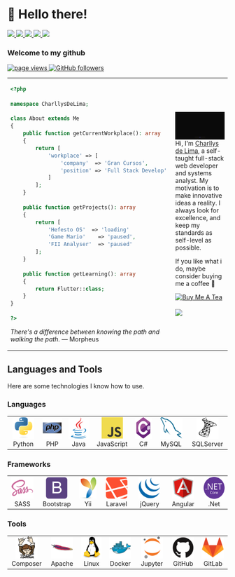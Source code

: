 # 👋 Hello there!

<!-- <a href="#">
  PT-BR
</a>
|
<a href="#">
  EN
</a> -->

<div>

<div>
  <a href="https://linkedin.com/in/charllyslima" target="_blank">
    <img src="https://img.shields.io/badge/LinkedIn-0077B5?style=for-the-badge&logo=linkedin&logoColor=white">
  </a>
    <a href="mailto:charllysemerenciano@gmail.com" target="_blank">
    <img src="https://img.shields.io/badge/Gmail-D14836?style=for-the-badge&logo=gmail&logoColor=white">
  </a>
  <a href="https://charllyslima.github.io/portifolio/" target="_blank">
    <img src="https://img.shields.io/badge/website-364BD3?style=for-the-badge&logo=About.me&logoColor=white">
  </a>
  <a href="https://medium.com/@charllys.lima" target="_blank">
    <img src="https://img.shields.io/badge/Medium-F5F5F5?style=for-the-badge&logo=medium&logoColor=black">
  </a>
  <a href="https://steamcommunity.com/profiles/76561198111786126" target="_blank">
    <img src="https://img.shields.io/badge/Steam-1F1F1F?style=for-the-badge&logo=steam&logoColor=white">
  </a>
</div>

### Welcome to my github

<p align="left">
  <a href="https://github.com/charllyslima/charllyslima">
    <img src="https://komarev.com/ghpvc/?username=charllyslima" alt="page views" />
  </a>
  <a href="https://github.com/charllyslima?tab=followers">
    <img alt="GitHub followers" src="https://img.shields.io/github/followers/charllyslima?color=green&logo=github">
  </a>
</p>
<table>
  <tr>
    <td>
    
```php
<?php 

namespace CharllysDeLima;

class About extends Me
{
    public function getCurrentWorkplace(): array
    {
        return [
            'workplace' => [
                'company'  => 'Gran Cursos',
                'position' => 'Full Stack Develop'
            ]
        ];
    }

    public function getProjects(): array
    {
        return [
            'Hefesto OS'  => 'loading'
            'Game Mario'    => 'paused',
            'FII Analyser'  => 'paused'
        ];
    }

    public function getLearning(): array
    {
        return Flutter::class;
    }
}

?>
```

_There's a difference between knowing the path and walking the path._ — Morpheus
  </td>
    <td>
      <img align="right" src="./assets/gif/man_dev.gif"/>
      <br><br>
    <p>
Hi, I'm <a href="#">Charllys de Lima</a>, a self-taught full-stack web developer and systems analyst. My motivation is to make innovative ideas a reality. I always look for excellence, and keep my standards as self-level as possible.
</p>
    <p>If you like what i do, maybe consider buying me a coffee 🤩</p>
<a align="right" href="https://www.buymeacoffee.com/charllyslima" target="_blank">
<img src="https://cdn.buymeacoffee.com/buttons/v2/default-blue.png" alt="Buy Me A Tea" width="150"></a>
<br><br>

<img align="center" src="https://github-readme-stats.vercel.app/api?username=charllyslima&show_icons=true&theme=dark&icon_color=364BD3">
    </td>
  </tr>
</table>


</div>


## Languages and Tools

Here are some technologies I know how to use.
### Languages
<table>
    <tr>
      <td align="center" height="30" width="100">
        <img src="assets/icons/python-original.svg" width="50" height="50" alt="Python" />
        <br>Python
      </td>
      <td align="center" height="30" width="100">
        <img src="assets/icons/php-original.svg" width="50" height="50" alt="PHP" />
        <br>PHP
      </td>
      <td align="center" height="30" width="100">
        <img src="assets/icons/java-original.svg" width="50" height="50" alt="Java" />
        <br>Java
      </td>
      <td align="center" height="30" width="100">
        <img src="assets/icons/javascript-original.svg" width="50" height="50" alt="JavaScript" />
        <br>JavaScript
      </td>
      <td align="center" height="30" width="100">
        <img src="assets/icons/csharp-original.svg" width="50" height="50" alt="C#" />
        <br>C#
      </td>
      <td align="center" height="30" width="100">
        <img src="assets/icons/mysql-original.svg" width="50" height="50" alt="MySQL" />
        <br>MySQL
      </td>
      <td align="center" height="30" width="100">
        <img src="assets/icons/microsoftsqlserver-plain.svg" width="50" height="50" alt="SQLServer" />
        <br>SQLServer
      </td>
    </tr>
    </table>

### Frameworks
<table>
<tr>
      <td align="center" height="30" width="100">
        <img src="assets/icons/sass-original.svg" width="50" height="50" alt="SASS" />
          <br>SASS
      </td>
      <td align="center" height="30" width="100">
              <img src="assets/icons/bootstrap-plain.svg" width="50" height="50" alt="Bootstrap" />
          <br>Bootstrap
      </td>
      <td align="center" height="30" width="100">
              <img src="assets/icons/yii-original.svg" width="50" height="50" alt="Yii" />
          <br>Yii
      </td>
      <td align="center" height="30" width="100">
          <img src="assets/icons/laravel-plain.svg" width="50" height="50" alt="Laravel" />
          <br>Laravel
      </td>
      <td align="center" height="30" width="100">
        <img src="assets/icons/jquery-original.svg" width="50" height="50" alt="jQuery" />
          <br>jQuery
      </td>
      <td align="center" height="30" width="100">
        <img src="assets/icons/angularjs-original.svg" width="50" height="50" alt="Angular" />
          <br>Angular
      </td>
      <td align="center" height="30" width="100">
        <img src="assets/icons/dotnetcore-original.svg" width="50" height="50" alt=".Net" />
          <br>.Net
      </td>
    </tr>
</table>

### Tools
<a>
  <table>
    <tr>
      <td align="center" height="30" width="100">
              <img src="assets/icons/composer-original.svg" width="50" height="50" alt="Composer" />
          <br>Composer
      </td>
      <td align="center" height="30" width="100">
              <img src="assets/icons/apache-original.svg" width="50" height="50" alt="Apache" />
          <br>Apache
      </td>
      <td align="center" height="30" width="100">
              <img src="assets/icons/linux-original.svg" width="50" height="50" alt="Linux" />
          <br>Linux
      </td>
      <td align="center" height="30" width="100">
              <img src="assets/icons/docker-original.svg" width="50" height="50" alt="Docker" />
          <br>Docker
      </td>
      <td align="center" height="30" width="100">
              <img src="assets/icons/jupyter-original.svg" width="50" height="50" alt="Jupyter" />
          <br>Jupyter
      </td>
      <td align="center" height="30" width="100">
              <img src="assets/icons/github-original.svg" width="50" height="50" alt="GitHub" />
          <br>GitHub
      </td>
      <td align="center" height="30" width="100">
              <img src="assets/icons/gitlab-original.svg" width="50" height="50" alt="GitLab" />
          <br>GitLab
      </td>
    </tr>
  </table>
</a>



